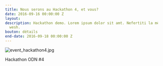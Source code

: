 ```yaml
---
title: Nous serons au Hackathon 4, et vous?
date: 2016-09-16 00:00:00 Z
layout: 
description: Hackathon demo. Lorem ipsum dolor sit amt. Nefertiti la mère à toutankamon
  wesh.
bouton: détails
end-date: 2016-09-18 00:00:00 Z
---
```


![event_hackathon4.jpg]({{site.baseurl}}/img/medias/event_hackathon4.jpg)

Hackathon ODN #4